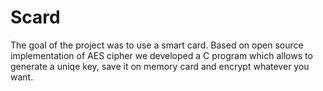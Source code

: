 # Scard
The goal of the project was to use a smart card. Based on open source implementation of AES cipher we developed a C program which allows to generate a uniqe key, save it on memory card and encrypt whatever you want.
